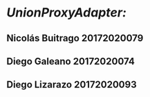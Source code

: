 # ***UnionProxyAdapter:***
## Nicolás Buitrago     20172020079
## Diego Galeano        20172020074 
## Diego Lizarazo       20172020093
